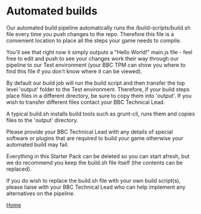 # Automated builds

Our automated build pipeline automatically runs the /build-scripts/build.sh file
every time you push changes to the repo. Therefore this file is a convenient
location to place all the steps your game needs to compile.

You'll see that right now it simply outputs a "Hello World!" main.js
file - feel free to edit and push to see your changes work their way through our
pipeline to our Test environment (your BBC TPM can show you where to find this
file if you don't know where it can be viewed).

By default our build job will run the build script and then transfer the
top level 'output' folder to the Test environment. Therefore, if your build
steps place files in a different directory, be sure to copy them into
'output'. If you wish to transfer different files contact your BBC Technical
Lead.

A typical build.sh installs build tools such as grunt-cli, runs them and
copies files to the 'output' directory.

Please provide your BBC Technical Lead with any details of special software or
plugins that are required to build your game otherwise your automated build may
fail.

Everything in this Starter Pack can be deleted so you can start afresh, but we
do recommend you keep the build.sh file itself (the contents can be replaced).

If you do wish to replace the build.sh file with your own build script(s),
please liaise with your BBC Technical Lead who can help implement any
alternatives on the pipeline.

[Home](../README.md)
